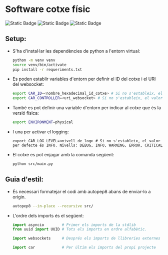 # Software cotxe físic

![Static Badge](https://img.shields.io/badge/Python-3.11-gray?style=for-the-badge&logo=python&logoColor=white&labelColor=%233671a2) ![Static Badge](https://img.shields.io/badge/Nix-24.11-gray?style=for-the-badge&logo=nixos&logoColor=white&labelColor=%237eb7e1) ![Static Badge](https://img.shields.io/badge/License-MIT%2FApache-gray?style=for-the-badge&logo=gitbook&logoColor=white&labelColor=blue)

## Setup:
- S'ha d'instal·lar les dependències de python a l'entorn virtual:
  ```bash
  python -m venv venv
  source venv/bin/activate
  pip install -r requeriments.txt
  ```
- Es poden establir variables d'entorn per definir el ID del cotxe i el URI del websocket:
  ```bash
  export CAR_ID=<nombre_hexadecimal_id_cotxe> # Si no s'estableix, el valor per defecte és 0x346B9B94
  export CAR_CONTROLLER=<uri_websocket> # Si no s'estableix, el valor per defecte és ws://192.168.10.11:8765
  ```
- També es pot definir una variable d'entorn per indicar al cotxe que és la versió física:
  ```bash
  export ENVIRONMENT=physical
  ```
- I una per activar el logging:
  ```
  export CAR_LOG_LEVEL=<nivell_de_log> # Si no s'estableix, el valor per defecte és INFO. Nivells: DEBUG, INFO, WARNING, ERROR, CRITICAL
  ```
- El cotxe es pot enjagar amb la comanda següent:
  ```bash
  python src/main.py
  ```

## Guia d'estil:
- És necessari formatejar el codi amb autopep8 abans de enviar-lo a origin.
  ```bash
  autopep8 --in-place --recursive src/
  ```
- L'ordre dels imports és el següent:
  ```python
  import asyncio        # Primer els imports de la stdlib
  from uuid import UUID # Tots els imports en ordre alfabètic.
  
  import websockets     # Després els imports de llibreries externes

  import car            # Per últim els imports del propi projecte
  ```
